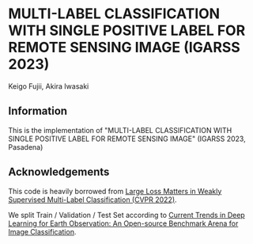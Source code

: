 # MULTI-LABEL CLASSIFICATION WITH SINGLE POSITIVE LABEL FOR REMOTE SENSING IMAGE (IGARSS 2023)
Keigo Fujii, Akira Iwasaki

## Information
This is the implementation of "MULTI-LABEL CLASSIFICATION WITH SINGLE POSITIVE LABEL FOR REMOTE SENSING IMAGE" (IGARSS 2023, Pasadena)

## Acknowledgements
This code is heavily borrowed from [Large Loss Matters in Weakly Supervised Multi-Label Classification (CVPR 2022)](https://github.com/snucml/LargeLossMatters).

We split Train / Validation / Test Set according to [Current Trends in Deep Learning for Earth Observation: An Open-source Benchmark Arena for Image Classification](https://github.com/biasvariancelabs/aitlas-arena).
